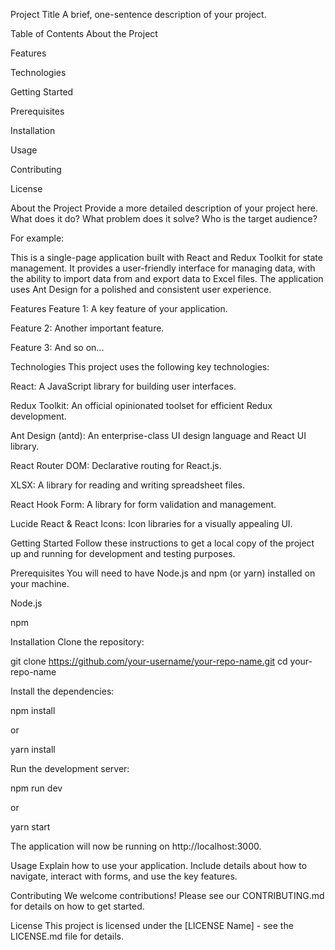 Project Title
A brief, one-sentence description of your project.

Table of Contents
About the Project

Features

Technologies

Getting Started

Prerequisites

Installation

Usage

Contributing

License

About the Project
Provide a more detailed description of your project here. What does it do? What problem does it solve? Who is the target audience?

For example:

This is a single-page application built with React and Redux Toolkit for state management. It provides a user-friendly interface for managing data, with the ability to import data from and export data to Excel files. The application uses Ant Design for a polished and consistent user experience.

Features
Feature 1: A key feature of your application.

Feature 2: Another important feature.

Feature 3: And so on...

Technologies
This project uses the following key technologies:

React: A JavaScript library for building user interfaces.

Redux Toolkit: An official opinionated toolset for efficient Redux development.

Ant Design (antd): An enterprise-class UI design language and React UI library.

React Router DOM: Declarative routing for React.js.

XLSX: A library for reading and writing spreadsheet files.

React Hook Form: A library for form validation and management.

Lucide React & React Icons: Icon libraries for a visually appealing UI.

Getting Started
Follow these instructions to get a local copy of the project up and running for development and testing purposes.

Prerequisites
You will need to have Node.js and npm (or yarn) installed on your machine.

Node.js

npm

Installation
Clone the repository:

git clone https://github.com/your-username/your-repo-name.git
cd your-repo-name

Install the dependencies:

npm install

or

yarn install

Run the development server:

npm run dev

or

yarn start

The application will now be running on http://localhost:3000.

Usage
Explain how to use your application. Include details about how to navigate, interact with forms, and use the key features.

Contributing
We welcome contributions! Please see our CONTRIBUTING.md for details on how to get started.

License
This project is licensed under the [LICENSE Name] - see the LICENSE.md file for details.
